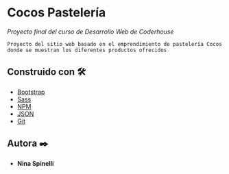 # Cocos Pastelería

_Proyecto final del curso de Desarrollo Web de Coderhouse_

```
Proyecto del sitio web basado en el emprendimiento de pastelería Cocos donde se muestran los diferentes productos ofrecidos
```

## Construido con 🛠️

* [Bootstrap](https://getbootstrap.com/)
* [Sass](https://sass-lang.com/)
* [NPM](https://www.npmjs.com/)
* [JSON](https://www.json.org/json-en.html)
* [Git](https://git-scm.com/)

## Autora ✒️

* **Nina Spinelli**
